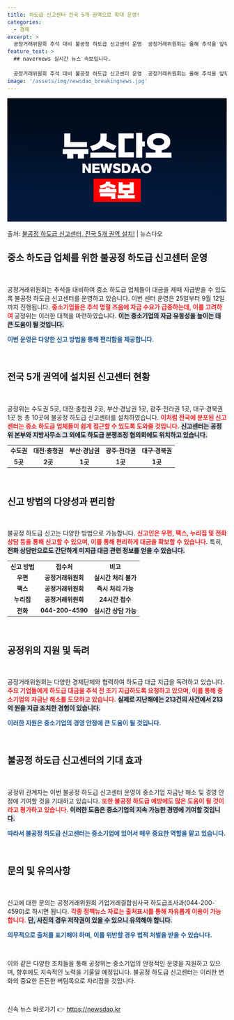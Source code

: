 ```yaml
---
title: 하도급 신고센터 전국 5개 권역으로 확대 운영!
categories:
  - 경제
excerpt: >
  공정거래위원회 추석 대비 불공정 하도급 신고센터 운영  공정거래위원회는 올해 추석을 앞두고 중소 하도급 업체…
feature_text: >
  ## navernews 실시간 뉴스 속보입니다.

  공정거래위원회 추석 대비 불공정 하도급 신고센터 운영  공정거래위원회는 올해 추석을 앞두고 중소 하도급 업체…
image: '/assets/img/newsdao_breakingnews.jpg'
---
```


![뉴스다오 속보](/assets/img/newsdao_breakingnews.jpg)

<p>출처: <a href="https://newsdao.kr/5017" rel="dofollow">불공정 하도급 신고센터, 전국 5개 권역 설치!</a> | 뉴스다오</p>

<h2 data-ke-size="size26">중소 하도급 업체를 위한 불공정 하도급 신고센터 운영</h2>

<p data-ke-size="size16">&nbsp;</p>

공정거래위원회는 추석을 대비하여 중소 하도급 업체들이 대금을 제때 지급받을 수 있도록 불공정 하도급 신고센터를 운영하고 있습니다. 이번 센터 운영은 25일부터 9월 12일까지 진행됩니다. <b><span style="color: #ee2323;">중소기업들은 추석 명절 즈음에 자금 수요가 급증하는데, 이를 고려하여 </span></b>공정위는 이러한 대책을 마련하였습니다. <b><span style="background-color: #21538527;">이는 중소기업의 자금 유동성을 높이는 데 큰 도움이 될 것입니다.</span></b> 

<b><span style="color: #1a5490;">이번 운영은 다양한 신고 방법을 통해 편리함을 제공합니다.</span></b> 

<p data-ke-size="size16">&nbsp;</p>

<h2 data-ke-size="size26">전국 5개 권역에 설치된 신고센터 현황</h2>

<p data-ke-size="size16">&nbsp;</p>

공정위는 수도권 5곳, 대전·충청권 2곳, 부산·경남권 1곳, 광주·전라권 1곳, 대구·경북권 1곳 등 총 10곳에 불공정 하도급 신고센터를 설치하였습니다. <b><span style="color: #ee2323;">이처럼 전국에 분포된 신고센터는 중소 하도급 업체들이 쉽게 접근할 수 있도록 도와줄 것입니다.</span></b> <b><span style="background-color: #21538527;">신고센터는 공정위 본부와 지방사무소 그 외에도 하도급 분쟁조정 협의회에도 위치하고 있습니다.</span></b> 

<table>
<tr>
<td style="text-align: center; height: 17px;"><b>수도권</b></td>
<td style="text-align: center; height: 17px;"><b>대전·충청권</b></td>
<td style="text-align: center; height: 17px;"><b>부산·경남권</b></td>
<td style="text-align: center; height: 17px;"><b>광주·전라권</b></td>
<td style="text-align: center; height: 17px;"><b>대구·경북권</b></td>
</tr>
<tr>
<td style="text-align: center; height: 17px;"><b>5곳</b></td>
<td style="text-align: center; height: 17px;"><b>2곳</b></td>
<td style="text-align: center; height: 17px;"><b>1곳</b></td>
<td style="text-align: center; height: 17px;"><b>1곳</b></td>
<td style="text-align: center; height: 17px;"><b>1곳</b></td>
</tr>
</table>

<p data-ke-size="size16">&nbsp;</p>

<h2 data-ke-size="size26">신고 방법의 다양성과 편리함</h2>

<p data-ke-size="size16">&nbsp;</p>

불공정 하도급 신고는 다양한 방법으로 가능합니다. <b><span style="color: #ee2323;">신고인은 우편, 팩스, 누리집 및 전화 상담 등을 통해 신고할 수 있으며, 이를 통해 편리하게 대금을 확보할 수 있습니다.</span></b> 특히, <b><span style="background-color: #21538527;">전화 상담만으로도 간단하게 미지급 대금 관련 정보를 얻을 수 있습니다.</span></b> 

<table>
<tr>
<td style="text-align: center; height: 17px;"><b>신고 방법</b></td>
<td style="text-align: center; height: 17px;"><b>접수처</b></td>
<td style="text-align: center; height: 17px;"><b>비고</b></td>
</tr>
<tr>
<td style="text-align: center; height: 17px;"><b>우편</b></td>
<td style="text-align: center; height: 17px;"><b>공정거래위원회</b></td>
<td style="text-align: center; height: 17px;"><b>실시간 처리 불가</b></td>
</tr>
<tr>
<td style="text-align: center; height: 17px;"><b>팩스</b></td>
<td style="text-align: center; height: 17px;"><b>공정거래위원회</b></td>
<td style="text-align: center; height: 17px;"><b>즉시 처리 가능</b></td>
</tr>
<tr>
<td style="text-align: center; height: 17px;"><b>누리집</b></td>
<td style="text-align: center; height: 17px;"><b>공정거래위원회</b></td>
<td style="text-align: center; height: 17px;"><b>24시간 접수</b></td>
</tr>
<tr>
<td style="text-align: center; height: 17px;"><b>전화</b></td>
<td style="text-align: center; height: 17px;"><b>044-200-4590</b></td>
<td style="text-align: center; height: 17px;"><b>실시간 상담 가능</b></td>
</tr>
</table>

<p data-ke-size="size16">&nbsp;</p>

<h2 data-ke-size="size26">공정위의 지원 및 독려</h2>

<p data-ke-size="size16">&nbsp;</p>

공정거래위원회는 다양한 경제단체와 협력하여 하도급 대금 지급을 독려하고 있습니다. <b><span style="color: #ee2323;">주요 기업들에게 하도급 대금을 추석 전 조기 지급하도록 요청하고 있으며, 이를 통해 중소기업의 자금난 해소를 도모하고 있습니다.</span></b> <b><span style="background-color: #21538527;">실제로 지난해에는 213건의 사건에서 213억 원을 지급 조치한 경험이 있습니다.</span></b> 

<b><span style="color: #1a5490;">이러한 지원은 중소기업의 경영 안정에 큰 도움이 될 것입니다.</span></b> 

<p data-ke-size="size16">&nbsp;</p>

<h2 data-ke-size="size26">불공정 하도급 신고센터의 기대 효과</h2>

<p data-ke-size="size16">&nbsp;</p>

공정위 관계자는 이번 불공정 하도급 신고센터 운영이 중소기업 자금난 해소 및 경영 안정에 기여할 것을 기대하고 있습니다. <b><span style="color: #ee2323;">또한 불공정 하도급 예방에도 많은 도움이 될 것이라고 평가하고 있습니다.</span></b> <b><span style="background-color: #21538527;">이러한 도움은 중소기업의 지속 가능한 경영에 기여할 것입니다.</span></b> 

<b><span style="color: #1a5490;">따라서 불공정 하도급 신고센터는 중소기업에 있어서 매우 중요한 역할을 맡고 있습니다.</span></b> 

<p data-ke-size="size16">&nbsp;</p>

<h2 data-ke-size="size26">문의 및 유의사항</h2>

<p data-ke-size="size16">&nbsp;</p>

신고에 대한 문의는 공정거래위원회 기업거래결합심사국 하도급조사과(044-200-4590)로 하시면 됩니다. <b><span style="color: #ee2323;">각종 정책뉴스 자료는 출처표시를 통해 자유롭게 이용이 가능합니다.</span></b> <b><span style="background-color: #21538527;">단, 사진의 경우 저작권이 있을 수 있으니 유의해야 합니다.</span></b> 

<b><span style="color: #1a5490;">의무적으로 출처를 표기해야 하며, 이를 위반할 경우 법적 처벌을 받을 수 있습니다.</span></b> 

<p data-ke-size="size16">&nbsp;</p>

이와 같은 다양한 조치들을 통해 공정위는 중소기업의 안정적인 운영을 지원하고 있으며, 향후에도 지속적인 노력을 기울일 예정입니다. 불공정 하도급 신고센터는 이러한 변화의 중요한 든든한 버팀목으로 자리잡을 것입니다. 

<p data-ke-size="size16">&nbsp;</p> 

신속 뉴스 바로가기 👉 <a href="https://newsdao.kr" rel="dofollow">https://newsdao.kr</a>



